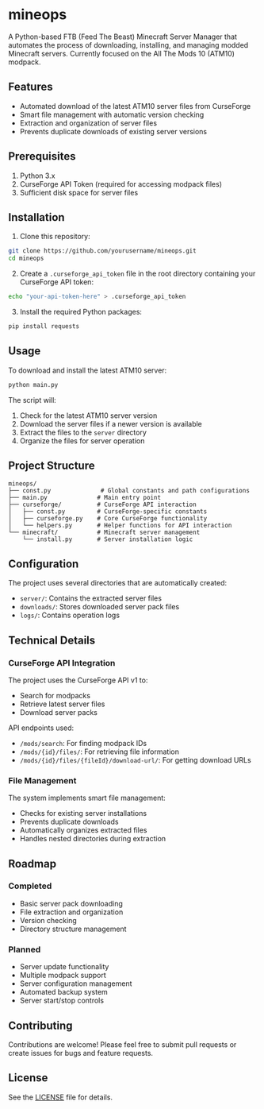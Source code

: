 # mineops

A Python-based FTB (Feed The Beast) Minecraft Server Manager that automates the process of downloading, installing, and managing modded Minecraft servers. Currently focused on the All The Mods 10 (ATM10) modpack.

## Features

- Automated download of the latest ATM10 server files from CurseForge
- Smart file management with automatic version checking
- Extraction and organization of server files
- Prevents duplicate downloads of existing server versions

## Prerequisites

1. Python 3.x
2. CurseForge API Token (required for accessing modpack files)
3. Sufficient disk space for server files

## Installation

1. Clone this repository:
```bash
git clone https://github.com/yourusername/mineops.git
cd mineops
```

2. Create a `.curseforge_api_token` file in the root directory containing your CurseForge API token:
```bash
echo "your-api-token-here" > .curseforge_api_token
```

3. Install the required Python packages:
```bash
pip install requests
```

## Usage

To download and install the latest ATM10 server:

```bash
python main.py
```

The script will:
1. Check for the latest ATM10 server version
2. Download the server files if a newer version is available
3. Extract the files to the `server` directory
4. Organize the files for server operation

## Project Structure

```
mineops/
├── const.py              # Global constants and path configurations
├── main.py              # Main entry point
├── curseforge/          # CurseForge API interaction
│   ├── const.py         # CurseForge-specific constants
│   ├── curseforge.py    # Core CurseForge functionality
│   └── helpers.py       # Helper functions for API interaction
└── minecraft/           # Minecraft server management
    └── install.py       # Server installation logic
```

## Configuration

The project uses several directories that are automatically created:

- `server/`: Contains the extracted server files
- `downloads/`: Stores downloaded server pack files
- `logs/`: Contains operation logs

## Technical Details

### CurseForge API Integration

The project uses the CurseForge API v1 to:
- Search for modpacks
- Retrieve latest server files
- Download server packs

API endpoints used:
- `/mods/search`: For finding modpack IDs
- `/mods/{id}/files/`: For retrieving file information
- `/mods/{id}/files/{fileId}/download-url/`: For getting download URLs

### File Management

The system implements smart file management:
- Checks for existing server installations
- Prevents duplicate downloads
- Automatically organizes extracted files
- Handles nested directories during extraction

## Roadmap

### Completed
- Basic server pack downloading
- File extraction and organization
- Version checking
- Directory structure management

### Planned
- Server update functionality
- Multiple modpack support
- Server configuration management
- Automated backup system
- Server start/stop controls

## Contributing

Contributions are welcome! Please feel free to submit pull requests or create issues for bugs and feature requests.

## License

See the [LICENSE](LICENSE) file for details.